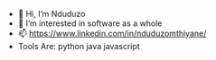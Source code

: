 - 👋 Hi, I’m Nduduzo
- 👀 I’m interested in software as a whole
- 📫 https://www.linkedin.com/in/nduduzomthiyane/
- Tools Are:
    python
    java
    javascript
   
<!---
itssupremedeity/itssupremedeity is a ✨ special ✨ repository because its `README.md` (this file) appears on your GitHub profile.
You can click the Preview link to take a look at your changes.
--->
